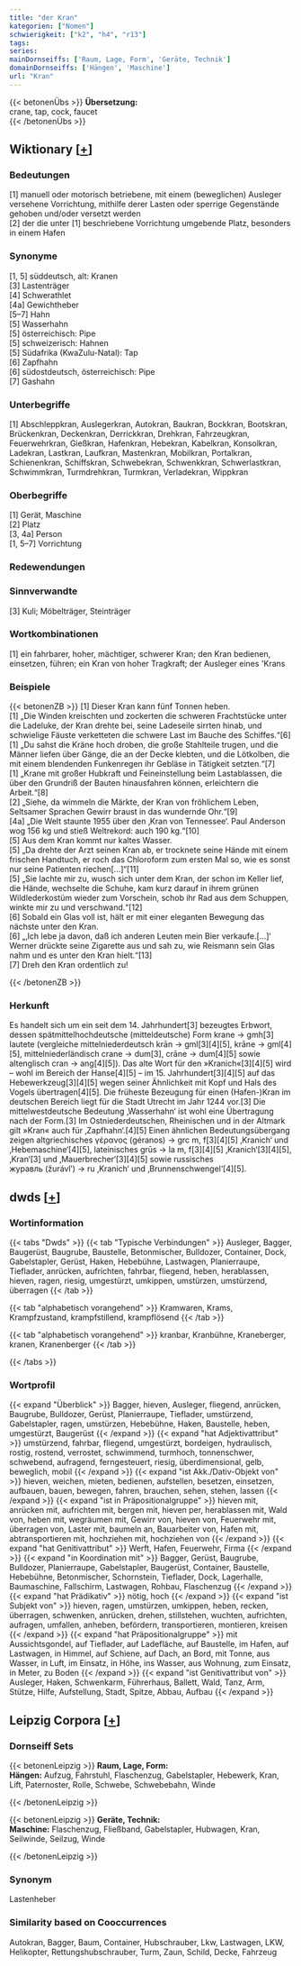 ```yaml
---
title: "der Kran"
kategorien: ["Nomen"]
schwierigkeit: ["k2", "h4", "r13"]
tags:
series:
mainDornseiffs: ['Raum, Lage, Form', 'Geräte, Technik']
domainDornseiffs: ['Hängen', 'Maschine']
url: "Kran"
---
```


{{< betonenÜbs >}}
**Übersetzung:**  
crane, tap, cock, faucet  
{{< /betonenÜbs >}}

## Wiktionary [[+](https://de.wiktionary.org/wiki/Kran)]

### Bedeutungen
[1] manuell oder motorisch betriebene, mit einem (beweglichen) Ausleger versehene Vorrichtung, mithilfe derer Lasten oder sperrige Gegenstände gehoben und/oder versetzt werden  
[2] der die unter [1] beschriebene Vorrichtung umgebende Platz, besonders in einem Hafen  

### Synonyme
[1, 5] süddeutsch, alt: Kranen  
[3] Lastenträger  
[4] Schwerathlet  
[4a] Gewichtheber  
[5–7] Hahn  
[5] Wasserhahn  
[5] österreichisch: Pipe  
[5] schweizerisch: Hahnen  
[5] Südafrika (KwaZulu-Natal): Tap  
[6] Zapfhahn  
[6] südostdeutsch, österreichisch: Pipe  
[7] Gashahn  

### Unterbegriffe
[1] Abschleppkran, Auslegerkran, Autokran, Baukran, Bockkran, Bootskran, Brückenkran, Deckenkran, Derrickkran, Drehkran, Fahrzeugkran, Feuerwehrkran, Gießkran, Hafenkran, Hebekran, Kabelkran, Konsolkran, Ladekran, Lastkran, Laufkran, Mastenkran, Mobilkran, Portalkran, Schienenkran, Schiffskran, Schwebekran, Schwenkkran, Schwerlastkran, Schwimmkran, Turmdrehkran, Turmkran, Verladekran, Wippkran  

### Oberbegriffe
[1] Gerät, Maschine  
[2] Platz  
[3, 4a] Person  
[1, 5–7] Vorrichtung  

### Redewendungen

### Sinnverwandte
[3] Kuli; Möbelträger, Steinträger  

### Wortkombinationen
[1] ein fahrbarer, hoher, mächtiger, schwerer Kran; den Kran bedienen, einsetzen, führen; ein Kran von hoher Tragkraft; der Ausleger eines 'Krans  

### Beispiele
{{< betonenZB >}}
[1] Dieser Kran kann fünf Tonnen heben.  
[1] „Die Winden kreischten und zockerten die schweren Frachtstücke unter die Ladeluke, der Kran drehte bei, seine Ladeseile sirrten hinab, und schwielige Fäuste verketteten die schwere Last im Bauche des Schiffes.“[6]  
[1] „Du sahst die Kräne hoch droben, die große Stahlteile trugen, und die Männer liefen über Gänge, die an der Decke klebten, und die Lötkolben, die mit einem blendenden Funkenregen ihr Gebläse in Tätigkeit setzten.“[7]  
[1] „Krane mit großer Hubkraft und Feineinstellung beim Lastablassen, die über den Grundriß der Bauten hinausfahren können, erleichtern die Arbeit.“[8]  
[2] „Siehe, da wimmeln die Märkte, der Kran von fröhlichem Leben,  
Seltsamer Sprachen Gewirr braust in das wundernde Ohr.“[9]  
[4a] „Die Welt staunte 1955 über den ‚Kran von Tennessee‘. Paul Anderson wog 156 kg und stieß Weltrekord: auch 190 kg.“[10]  
[5] Aus dem Kran kommt nur kaltes Wasser.  
[5] „Da drehte der Arzt seinen Kran ab, er trocknete seine Hände mit einem frischen Handtuch, er roch das Chloroform zum ersten Mal so, wie es sonst nur seine Patienten riechen[…]“[11]  
[5] „Sie lachte mir zu, wusch sich unter dem Kran, der schon im Keller lief, die Hände, wechselte die Schuhe, kam kurz darauf in ihrem grünen Wildlederkostüm wieder zum Vorschein, schob ihr Rad aus dem Schuppen, winkte mir zu und verschwand.“[12]  
[6] Sobald ein Glas voll ist, hält er mit einer eleganten Bewegung das nächste unter den Kran.  
[6] „‚Ich lebe ja davon, daß ich anderen Leuten mein Bier verkaufe.[…]‘ Werner drückte seine Zigarette aus und sah zu, wie Reismann sein Glas nahm und es unter den Kran hielt.“[13]  
[7] Dreh den Kran ordentlich zu!  

{{< /betonenZB >}}
### Herkunft
Es handelt sich um ein seit dem 14. Jahrhundert[3] bezeugtes Erbwort, dessen spätmittelhochdeutsche (mitteldeutsche) Form krane → gmh[3] lautete (vergleiche mittelniederdeutsch krān → gml[3][4][5], krāne → gml[4][5], mittelniederländisch crane → dum[3], crāne → dum[4][5] sowie altenglisch cran → ang[4][5]). Das alte Wort für den »Kranich«[3][4][5] wird – wohl im Bereich der Hanse[4][5] – im 15. Jahrhundert[3][4][5] auf das Hebewerkzeug[3][4][5] wegen seiner Ähnlichkeit mit Kopf und Hals des Vogels übertragen[4][5]. Die früheste Bezeugung für einen (Hafen-)Kran im deutschen Bereich liegt für die Stadt Utrecht im Jahr 1244 vor.[3] Die mittelwestdeutsche Bedeutung ‚Wasserhahn‘ ist wohl eine Übertragung nach der Form.[3] Im Ostniederdeutschen, Rheinischen und in der Altmark gilt »Kran« auch für ‚Zapfhahn‘.[4][5] Einen ähnlichen Bedeutungsübergang zeigen altgriechisches γέρανος (géranos) → grc m, f[3][4][5] ‚Kranich‘ und ‚Hebemaschine‘[4][5], lateinisches grūs → la m, f[3][4][5] ‚Kranich‘[3][4][5], ‚Kran‘[3] und ‚Mauerbrecher‘[3][4][5] sowie russisches журавль (žurávlʹ) → ru ‚Kranich‘ und ‚Brunnenschwengel‘[4][5].  



## dwds [[+](https://www.dwds.de/wb/Kran)]

### Wortinformation
{{< tabs "Dwds" >}}
{{< tab "Typische Verbindungen" >}}
Ausleger, Bagger, Baugerüst, Baugrube, Baustelle, Betonmischer, Bulldozer, Container, Dock, Gabelstapler, Gerüst, Haken, Hebebühne, Lastwagen, Planierraupe, Tieflader, anrücken, aufrichten, fahrbar, fliegend, heben, herablassen, hieven, ragen, riesig, umgestürzt, umkippen, umstürzen, umstürzend, überragen
{{< /tab >}}

{{< tab "alphabetisch vorangehend" >}}
Kramwaren, Krams, Krampfzustand, krampfstillend, krampflösend
{{< /tab >}}

{{< tab "alphabetisch vorangehend" >}}
kranbar, Kranbühne, Kraneberger, kranen, Kranenberger
{{< /tab >}}

{{< /tabs >}}

### Wortprofil
{{< expand "Überblick" >}} Bagger, hieven, Ausleger, fliegend, anrücken, Baugrube, Bulldozer, Gerüst, Planierraupe, Tieflader, umstürzend, Gabelstapler, ragen, umstürzen, Hebebühne, Haken, Baustelle, heben, umgestürzt, Baugerüst {{< /expand >}}
{{< expand "hat Adjektivattribut" >}} umstürzend, fahrbar, fliegend, umgestürzt, bordeigen, hydraulisch, rostig, rostend, verrostet, schwimmend, turmhoch, tonnenschwer, schwebend, aufragend, ferngesteuert, riesig, überdimensional, gelb, beweglich, mobil {{< /expand >}}
{{< expand "ist Akk./Dativ-Objekt von" >}} hieven, weichen, mieten, bedienen, aufstellen, besetzen, einsetzen, aufbauen, bauen, bewegen, fahren, brauchen, sehen, stehen, lassen {{< /expand >}}
{{< expand "ist in Präpositionalgruppe" >}} hieven mit, anrücken mit, aufrichten mit, bergen mit, hieven per, herablassen mit, Wald von, heben mit, wegräumen mit, Gewirr von, hieven von, Feuerwehr mit, überragen von, Laster mit, baumeln an, Bauarbeiter von, Hafen mit, abtransportieren mit, hochziehen mit, hochziehen von {{< /expand >}}
{{< expand "hat Genitivattribut" >}} Werft, Hafen, Feuerwehr, Firma {{< /expand >}}
{{< expand "in Koordination mit" >}} Bagger, Gerüst, Baugrube, Bulldozer, Planierraupe, Gabelstapler, Baugerüst, Container, Baustelle, Hebebühne, Betonmischer, Schornstein, Tieflader, Dock, Lagerhalle, Baumaschine, Fallschirm, Lastwagen, Rohbau, Flaschenzug {{< /expand >}}
{{< expand "hat Prädikativ" >}} nötig, hoch {{< /expand >}}
{{< expand "ist Subjekt von" >}} hieven, ragen, umstürzen, umkippen, heben, recken, überragen, schwenken, anrücken, drehen, stillstehen, wuchten, aufrichten, aufragen, umfallen, anheben, befördern, transportieren, montieren, kreisen {{< /expand >}}
{{< expand "hat Präpositionalgruppe" >}} mit Aussichtsgondel, auf Tieflader, auf Ladefläche, auf Baustelle, im Hafen, auf Lastwagen, in Himmel, auf Schiene, auf Dach, an Bord, mit Tonne, aus Wasser, in Luft, im Einsatz, in Höhe, ins Wasser, aus Wohnung, zum Einsatz, in Meter, zu Boden {{< /expand >}}
{{< expand "ist Genitivattribut von" >}} Ausleger, Haken, Schwenkarm, Führerhaus, Ballett, Wald, Tanz, Arm, Stütze, Hilfe, Aufstellung, Stadt, Spitze, Abbau, Aufbau {{< /expand >}}

## Leipzig Corpora [[+](https://corpora.uni-leipzig.de/en/res?word=Kran&corpusId=deu_newscrawl-public_2018)]

### Dornseiff Sets
{{< betonenLeipzig >}}
**Raum, Lage, Form:**  
**Hängen:** Aufzug, Fahrstuhl, Flaschenzug, Gabelstapler, Hebewerk, Kran, Lift, Paternoster, Rolle, Schwebe, Schwebebahn, Winde  

{{< /betonenLeipzig >}}


{{< betonenLeipzig >}}
**Geräte, Technik:**  
**Maschine:** Flaschenzug, Fließband, Gabelstapler, Hubwagen, Kran, Seilwinde, Seilzug, Winde  

{{< /betonenLeipzig >}}

### Synonym
Lastenheber


### Similarity based on Cooccurrences
Autokran, Bagger, Baum, Container, Hubschrauber, Lkw, Lastwagen, LKW, Helikopter, Rettungshubschrauber, Turm, Zaun, Schild, Decke, Fahrzeug

